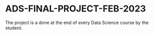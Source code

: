 # ADS-FINAL-PROJECT-FEB-2023
The project is a done at the end of every Data Science course by the student.
